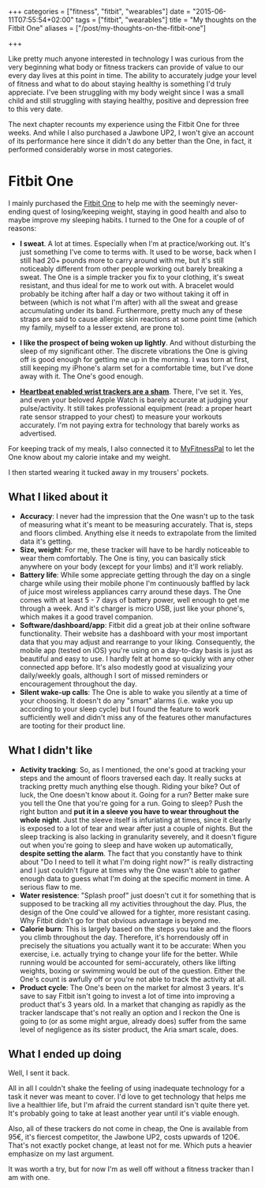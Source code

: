 +++
categories = ["fitness", "fitbit", "wearables"]
date = "2015-06-11T07:55:54+02:00"
tags = ["fitbit", "wearables"]
title = "My thoughts on the Fitbit One"
aliases = ["/post/my-thoughts-on-the-fitbit-one"]

+++

Like pretty much anyone interested in technology I was curious from the very beginning what body or fitness trackers can provide of value to our every day lives at this point in time. The ability to accurately judge your level of fitness and what to do about staying healthy is something I'd truly appreciate. I've been struggling with my body weight since I was a small child and still struggling with staying healthy, positive and depression free to this very date.

The next chapter recounts my experience using the Fitbit One for three weeks. And while I also purchased a Jawbone UP2, I won't give an account of its performance here since it didn't do any better than the One, in fact, it performed considerably worse in most categories.

# Fitbit One

I mainly purchased the [Fitbit One](http://www.fitbit.com/one) to help me with the seemingly never-ending quest of losing/keeping weight, staying in good health and also to maybe improve my sleeping habits. I turned to the One for a couple of of reasons:

- **I sweat**. A lot at times. Especially when I'm at practice/working out. It's just something I've come to terms with. It used to be worse, back when I still had 20+ pounds more to carry around with me, but it's still noticeably different from other people working out barely breaking a sweat. The One is a simple tracker you fix to your clothing, it's sweat resistant, and thus ideal for me to work out with. A bracelet would probably be itching after half a day or two without taking it off in between (which is not what I'm after) with all the sweat and grease accumulating under its band. Furthermore, pretty much any of these straps are said to cause allergic skin reactions at some point time (which my family, myself to a lesser extend, are prone to).

- **I like the prospect of being woken up lightly**. And without disturbing the sleep of my significant other. The discrete vibrations the One is giving off is good enough for getting me up in the morning. I was torn at first, still keeping my iPhone's alarm set for a comfortable time, but I've done away with it. The One's good enough.

- **[Heartbeat enabled wrist trackers are a sham](http://www.tomsguide.com/us/heart-rate-monitor,review-2885.html)**. There, I've set it. Yes, and even your beloved Apple Watch is barely accurate at judging your pulse/activity. It still takes professional equipment (read: a proper heart rate sensor strapped to your chest) to measure your workouts accurately. I'm not paying extra for technology that barely works as advertised.

For keeping track of my meals, I also connected it to [MyFitnessPal](https://www.myfitnesspal.com/) to let the One know about my calorie intake and my weight.

I then started wearing it tucked away in my trousers' pockets.

## What I liked about it

- **Accuracy**: I never had the impression that the One wasn't up to the task of measuring what it's meant to be measuring accurately. That is, steps and floors climbed. Anything else it needs to extrapolate from the limited data it's getting.
- **Size, weight**: For me, these tracker will have to be hardly noticeable to wear them comfortably. The One is tiny, you can basically stick anywhere on your body (except for your limbs) and it'll work reliably.
- **Battery life**: While some appreciate getting through the day on a single charge while using their mobile phone I'm continuously baffled by lack of juice most wireless appliances carry around these days. The One comes with at least 5 - 7 days of battery power, well enough to get me through a week. And it's charger is micro USB, just like your phone's, which makes it a good travel companion.
- **Software/dashboard/app**: Fitbit did a great job at their online software functionality. Their website has a dashboard with your most important data that you may adjust and rearrange to your liking. Consequently, the mobile app (tested on iOS) you're using on a day-to-day basis is just as beautiful and easy to use. I hardly felt at home so quickly with any other connected app before. It's also modestly good at visualizing your daily/weekly goals, although I sort of missed reminders or encouragement throughout the day.
- **Silent wake-up calls**: The One is able to wake you silently at a time of your choosing. It doesn't do any "smart" alarms (i.e. wake you up according to your sleep cycle) but I found the feature to work sufficiently well and didn't miss any of the features other manufactures are tooting for their product line.


## What I didn't like

- **Activity tracking**: So, as I mentioned, the one's good at tracking your steps and the amount of floors traversed each day. It really sucks at tracking pretty much anything else though. Riding your bike? Out of luck, the One doesn't know about it. Going for a run? Better make sure you tell the One that you're going for a run. Going to sleep? Push the right button and **put it in a sleeve you have to wear throughout the whole night**. Just the sleeve itself is infuriating at times, since it clearly is exposed to a lot of tear and wear after just a couple of nights.
  But the sleep tracking is also lacking in granularity severely, and it doesn't figure out when you're going to sleep and have woken up automatically, **despite setting the alarm**. The fact that you constantly have to think about "Do I need to tell it what I'm doing right now?" is really distracting and I just couldn't figure at times why the One wasn't able to gather enough data to guess what I'm doing at the specific moment in time. A serious flaw to me.
- **Water resistence**: "Splash proof" just doesn't cut it for something that is supposed to be tracking all my activities throughout the day. Plus, the design of the One could've allowed for a tighter, more resistant casing. Why Fitbit didn't go for that obvious advantage is beyond me.
- **Calorie burn**: This is largely based on the steps you take and the floors you climb throughout the day. Therefore, it's horrendously off in precisely the situations you actually want it to be accurate: When you exercise, i.e. actually trying to change your life for the better. While running would be accounted for semi-accurately, others like lifting weights, boxing or swimming would be out of the question. Either the One's count is awfully off or you're not able to track the activity at all.
- **Product cycle**: The One's been on the market for almost 3 years. It's save to say Fitbit isn't going to invest a lot of time into improving a product that's 3 years old. In a market that changing as rapidly as the tracker landscape that's not really an option and I reckon the One is going to (or as some might argue, already does) suffer from the same level of negligence as its sister product, the Aria smart scale, does.

## What I ended up doing

Well, I sent it back.

All in all I couldn't shake the feeling of using inadequate technology for a task it never was meant to cover. I'd love to get technology that helps me live a healthier life, but I'm afraid the current standard isn't quite there yet. It's probably going to take at least another year until it's viable enough.

Also, all of these trackers do not come in cheap, the One is available from 95€, it's fiercest competitor, the Jawbone UP2, costs upwards of 120€. That's not exactly pocket change, at least not for me. Which puts a heavier emphasize on my last argument.

It was worth a try, but for now I'm as well off without a fitness tracker than I am with one.
